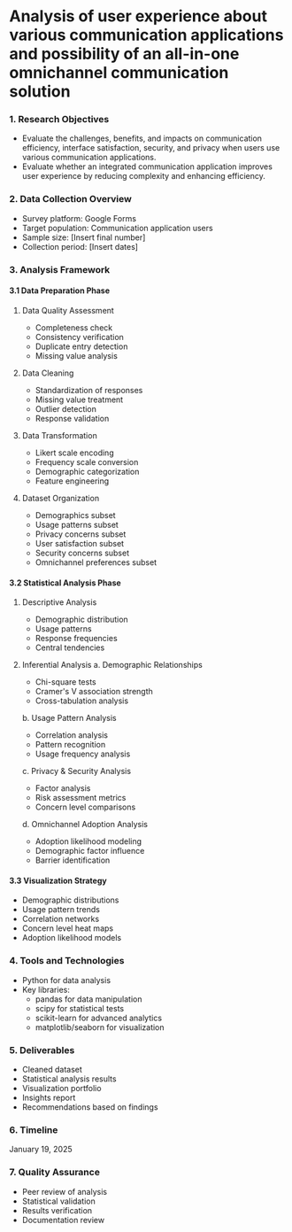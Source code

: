 # Analysis of user experience about various communication applications and possibility of an all-in-one omnichannel communication solution

### 1. Research Objectives
- Evaluate the challenges, benefits, and impacts on communication efficiency, interface satisfaction, security, and privacy when users use various communication applications.
- Evaluate whether an integrated communication application improves user experience by reducing complexity and enhancing efficiency.

### 2. Data Collection Overview
- Survey platform: Google Forms
- Target population: Communication application users
- Sample size: [Insert final number]
- Collection period: [Insert dates]

### 3. Analysis Framework

#### 3.1 Data Preparation Phase
1. Data Quality Assessment
   - Completeness check
   - Consistency verification
   - Duplicate entry detection
   - Missing value analysis

2. Data Cleaning
   - Standardization of responses
   - Missing value treatment
   - Outlier detection
   - Response validation

3. Data Transformation
   - Likert scale encoding
   - Frequency scale conversion
   - Demographic categorization
   - Feature engineering

4. Dataset Organization
   - Demographics subset
   - Usage patterns subset
   - Privacy concerns subset
   - User satisfaction subset
   - Security concerns subset
   - Omnichannel preferences subset

#### 3.2 Statistical Analysis Phase

1. Descriptive Analysis
   - Demographic distribution
   - Usage patterns
   - Response frequencies
   - Central tendencies

2. Inferential Analysis
   a. Demographic Relationships
      - Chi-square tests
      - Cramer's V association strength
      - Cross-tabulation analysis
   
   b. Usage Pattern Analysis
      - Correlation analysis
      - Pattern recognition
      - Usage frequency analysis

   c. Privacy & Security Analysis
      - Factor analysis
      - Risk assessment metrics
      - Concern level comparisons

   d. Omnichannel Adoption Analysis
      - Adoption likelihood modeling
      - Demographic factor influence
      - Barrier identification

#### 3.3 Visualization Strategy
- Demographic distributions
- Usage pattern trends
- Correlation networks
- Concern level heat maps
- Adoption likelihood models

### 4. Tools and Technologies
- Python for data analysis
- Key libraries:
  - pandas for data manipulation
  - scipy for statistical tests
  - scikit-learn for advanced analytics
  - matplotlib/seaborn for visualization

### 5. Deliverables
- Cleaned dataset
- Statistical analysis results
- Visualization portfolio
- Insights report
- Recommendations based on findings

### 6. Timeline
January 19, 2025

### 7. Quality Assurance
- Peer review of analysis
- Statistical validation
- Results verification
- Documentation review

